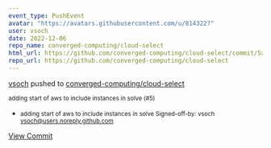 ```yaml
---
event_type: PushEvent
avatar: "https://avatars.githubusercontent.com/u/814322?"
user: vsoch
date: 2022-12-06
repo_name: converged-computing/cloud-select
html_url: https://github.com/converged-computing/cloud-select/commit/5a52791757bf05b34f40ed8a1066f9ace9961341
repo_url: https://github.com/converged-computing/cloud-select
---
```


<a href='https://github.com/vsoch' target='_blank'>vsoch</a> pushed to <a href='https://github.com/converged-computing/cloud-select' target='_blank'>converged-computing/cloud-select</a>

<small>adding start of aws to include instances in solve (#5)

* adding start of aws to include instances in solve
Signed-off-by: vsoch <vsoch@users.noreply.github.com></small>

<a href='https://github.com/converged-computing/cloud-select/commit/5a52791757bf05b34f40ed8a1066f9ace9961341' target='_blank'>View Commit</a>